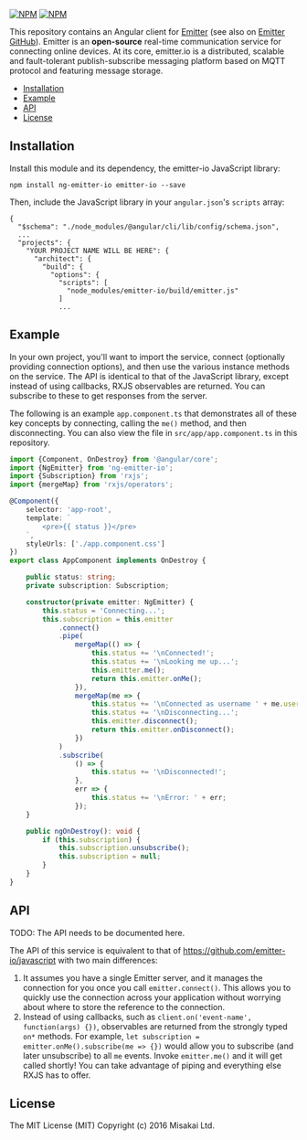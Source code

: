 [![NPM](https://nodei.co/npm/ng-emitter-io.png)](https://nodei.co/npm/ng-emitter-io/)
[![NPM](https://nodei.co/npm-dl/ng-emitter-io.png)](https://nodei.co/npm/ng-emitter-io/)

This repository contains an Angular client for [Emitter](https://emitter.io) (see also on [Emitter GitHub](https://github.com/emitter-io/emitter)). Emitter is an **open-source** real-time communication service for connecting online devices. At its core, emitter.io is a distributed, scalable and fault-tolerant publish-subscribe messaging platform based on MQTT protocol and featuring message storage.

* [Installation](#install)
* [Example](#example)
* [API](#api)
* [License](#license)

<a name="install"></a>
## Installation

Install this module and its dependency, the emitter-io JavaScript library:
```
npm install ng-emitter-io emitter-io --save
```

Then, include the JavaScript library in your `angular.json`'s `scripts` array:

```
{
  "$schema": "./node_modules/@angular/cli/lib/config/schema.json",
  ...
  "projects": {
    "YOUR PROJECT NAME WILL BE HERE": {
      "architect": {
        "build": {
          "options": {
            "scripts": [
              "node_modules/emitter-io/build/emitter.js"
            ]
            ...
```


<a name="example"></a>
## Example

In your own project, you'll want to import the service, connect (optionally providing connection options), and then use the various instance methods on the service. The API is identical to that of the JavaScript library, except instead of using callbacks, RXJS observables are returned. You can subscribe to these to get responses from the server.

The following is an example `app.component.ts` that demonstrates all of these key concepts by connecting, calling the `me()` method, and then disconnecting. You can also view the file in `src/app/app.component.ts` in this repository.

```typescript
import {Component, OnDestroy} from '@angular/core';
import {NgEmitter} from 'ng-emitter-io';
import {Subscription} from 'rxjs';
import {mergeMap} from 'rxjs/operators';

@Component({
    selector: 'app-root',
    template: `
        <pre>{{ status }}</pre>
    `,
    styleUrls: ['./app.component.css']
})
export class AppComponent implements OnDestroy {

    public status: string;
    private subscription: Subscription;

    constructor(private emitter: NgEmitter) {
        this.status = 'Connecting...';
        this.subscription = this.emitter
            .connect()
            .pipe(
                mergeMap(() => {
                    this.status += '\nConnected!';
                    this.status += '\nLooking me up...';
                    this.emitter.me();
                    return this.emitter.onMe();
                }),
                mergeMap(me => {
                    this.status += '\nConnected as username ' + me.username + ' with id ' + me.id + '!';
                    this.status += '\nDisconnecting...';
                    this.emitter.disconnect();
                    return this.emitter.onDisconnect();
                })
            )
            .subscribe(
                () => {
                    this.status += '\nDisconnected!';
                },
                err => {
                    this.status += '\nError: ' + err;
                });
    }

    public ngOnDestroy(): void {
        if (this.subscription) {
            this.subscription.unsubscribe();
            this.subscription = null;
        }
    }
}

```
<a name="api"></a>
## API

TODO: The API needs to be documented here.

The API of this service is equivalent to that of https://github.com/emitter-io/javascript with two main differences:

1. It assumes you have a single Emitter server, and it manages the connection for you once you call `emitter.connect()`. This allows you to quickly use the connection across your application without worrying about where to store the reference to the connection.
2. Instead of using callbacks, such as `client.on('event-name', function(args) {})`, observables are returned from the strongly typed `on*` methods. For example, `let subscription = emitter.onMe().subscribe(me => {})` would allow you to subscribe (and later unsubscribe) to all `me` events. Invoke `emitter.me()` and it will get called shortly! You can take advantage of piping and everything else RXJS has to offer. 

<a name="license"></a>
## License

The MIT License (MIT)
Copyright (c) 2016 Misakai Ltd.
